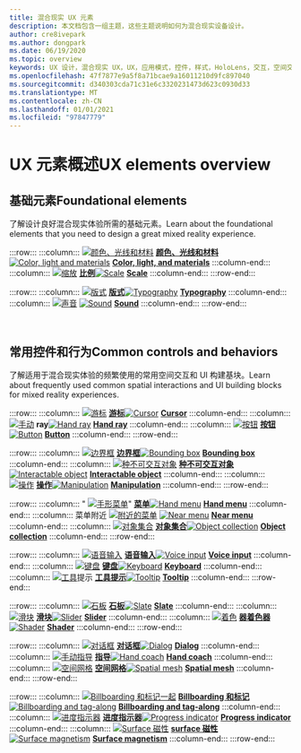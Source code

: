 ```yaml
---
title: 混合现实 UX 元素
description: 本文档包含一组主题，这些主题说明如何为混合现实设备设计。
author: cre8ivepark
ms.author: dongpark
ms.date: 06/19/2020
ms.topic: overview
keywords: UX 设计，混合现实 UX，UX，应用模式，控件，样式，HoloLens，交互，空间交互，空间 UI，UX 元素，行为，构建基块，版式，颜色，混合现实耳机，windows Mixed Reality 耳机，虚拟现实耳机，HoloLens，MRTK，混合现实工具包
ms.openlocfilehash: 47f7877e9a5f8a71bcae9a16011210d9fc897040
ms.sourcegitcommit: d340303cda71c31e6c3320231473d623c0930d33
ms.translationtype: MT
ms.contentlocale: zh-CN
ms.lasthandoff: 01/01/2021
ms.locfileid: "97847779"
---
```

# <a name="ux-elements-overview"></a><span data-ttu-id="abdf6-104">UX 元素概述</span><span class="sxs-lookup"><span data-stu-id="abdf6-104">UX elements overview</span></span>

## <a name="foundational-elements"></a><span data-ttu-id="abdf6-105">基础元素</span><span class="sxs-lookup"><span data-stu-id="abdf6-105">Foundational elements</span></span>
<span data-ttu-id="abdf6-106">了解设计良好混合现实体验所需的基础元素。</span><span class="sxs-lookup"><span data-stu-id="abdf6-106">Learn about the foundational elements that you need to design a great mixed reality experience.</span></span>

:::row:::
    :::column:::
       <span data-ttu-id="abdf6-107">[ ![ 颜色、光线和材料](images/640px-fragments.png)](color-light-and-materials.md) **[颜色、光线和材料](color-light-and-materials.md)**</span><span class="sxs-lookup"><span data-stu-id="abdf6-107">[![Color, light and materials](images/640px-fragments.png)](color-light-and-materials.md) **[Color, light, and materials](color-light-and-materials.md)**</span></span>
    :::column-end:::
    :::column:::
       <span data-ttu-id="abdf6-108">[ ![ 缩放](images/volvo-cars-microsoft-hololens-experience01-640px.png)](scale.md) **[比例](scale.md)**</span><span class="sxs-lookup"><span data-stu-id="abdf6-108">[![Scale](images/volvo-cars-microsoft-hololens-experience01-640px.png)](scale.md) **[Scale](scale.md)**</span></span>
    :::column-end:::
:::row-end:::

:::row:::
    :::column:::
       <span data-ttu-id="abdf6-109">[ ![ 版式](images/typography-cover.png)](typography.md) **[版式](typography.md)**</span><span class="sxs-lookup"><span data-stu-id="abdf6-109">[![Typography](images/typography-cover.png)](typography.md) **[Typography](typography.md)**</span></span>
    :::column-end:::
    :::column:::
       <span data-ttu-id="abdf6-110">[ ![ 声音](images/spatialaudio.png)](spatial-sound-design.md) **[](spatial-sound-design.md)**</span><span class="sxs-lookup"><span data-stu-id="abdf6-110">[![Sound](images/spatialaudio.png)](spatial-sound-design.md) **[Sound](spatial-sound-design.md)**</span></span>
    :::column-end:::
:::row-end:::

<br>

## <a name="common-controls-and-behaviors"></a><span data-ttu-id="abdf6-111">常用控件和行为</span><span class="sxs-lookup"><span data-stu-id="abdf6-111">Common controls and behaviors</span></span>
<span data-ttu-id="abdf6-112">了解适用于混合现实体验的频繁使用的常用空间交互和 UI 构建基块。</span><span class="sxs-lookup"><span data-stu-id="abdf6-112">Learn about frequently used common spatial interactions and UI building blocks for mixed reality experiences.</span></span>

:::row:::
    :::column:::
       <span data-ttu-id="abdf6-113">[ ![ 游标](images/UX_Hero_Cursor.jpg)](cursors.md) **[游标](cursors.md)**</span><span class="sxs-lookup"><span data-stu-id="abdf6-113">[![Cursor](images/UX_Hero_Cursor.jpg)](cursors.md) **[Cursor](cursors.md)**</span></span>
    :::column-end:::
    :::column:::
       <span data-ttu-id="abdf6-114">[ ![ 手动](images/UX_Hero_HandRay.jpg)](point-and-commit.md) **[](point-and-commit.md) ray**</span><span class="sxs-lookup"><span data-stu-id="abdf6-114">[![Hand ray](images/UX_Hero_HandRay.jpg)](point-and-commit.md) **[Hand ray](point-and-commit.md)**</span></span>
    :::column-end:::
    :::column:::
       <span data-ttu-id="abdf6-115">[ ![ 按钮](images/UX_Hero_Button.jpg)](button.md) **[按钮](button.md)**</span><span class="sxs-lookup"><span data-stu-id="abdf6-115">[![Button](images/UX_Hero_Button.jpg)](button.md) **[Button](button.md)**</span></span>
    :::column-end:::
:::row-end:::

:::row:::
    :::column:::
       <span data-ttu-id="abdf6-116">[ ![ 边界框](images/UX_Hero_BoundingBox.jpg)](app-bar-and-bounding-box.md) **[边界框](app-bar-and-bounding-box.md)**</span><span class="sxs-lookup"><span data-stu-id="abdf6-116">[![Bounding box](images/UX_Hero_BoundingBox.jpg)](app-bar-and-bounding-box.md) **[Bounding box](app-bar-and-bounding-box.md)**</span></span>
    :::column-end:::
    :::column:::
       <span data-ttu-id="abdf6-117">[ ![ 种不可交互对象](images/UX_Hero_Interactable.jpg)](interactable-object.md) **[种不可交互对象](interactable-object.md)**</span><span class="sxs-lookup"><span data-stu-id="abdf6-117">[![Interactable object](images/UX_Hero_Interactable.jpg)](interactable-object.md) **[Interactable object](interactable-object.md)**</span></span>
    :::column-end:::
    :::column:::
       <span data-ttu-id="abdf6-118">[ ![ 操作](images/UX_Hero_Manipulation.jpg)](direct-manipulation.md) **[操作](direct-manipulation.md)**</span><span class="sxs-lookup"><span data-stu-id="abdf6-118">[![Manipulation](images/UX_Hero_Manipulation.jpg)](direct-manipulation.md) **[Manipulation](direct-manipulation.md)**</span></span>
    :::column-end:::
:::row-end:::

:::row:::
    :::column:::
       <span data-ttu-id="abdf6-119">" [ ![ 手形菜单](images/UX_Hero_HandMenu.jpg)](hand-menu.md)" **[菜单](hand-menu.md)**</span><span class="sxs-lookup"><span data-stu-id="abdf6-119">[![Hand menu](images/UX_Hero_HandMenu.jpg)](hand-menu.md) **[Hand menu](hand-menu.md)**</span></span>
    :::column-end:::
    :::column:::
       <span data-ttu-id="abdf6-120">菜单附近 [ ![ 附近的菜单](images/UX_Hero_NearMenu.jpg)](near-menu.md) **[](near-menu.md)**</span><span class="sxs-lookup"><span data-stu-id="abdf6-120">[![Near menu](images/UX_Hero_NearMenu.jpg)](near-menu.md) **[Near menu](near-menu.md)**</span></span>
    :::column-end:::
    :::column:::
       <span data-ttu-id="abdf6-121">[ ![ 对象集合](images/UX_Hero_ObjectCollection.jpg)](object-collection.md) **[对象集合](object-collection.md)**</span><span class="sxs-lookup"><span data-stu-id="abdf6-121">[![Object collection](images/UX_Hero_ObjectCollection.jpg)](object-collection.md) **[Object collection](object-collection.md)**</span></span>
    :::column-end:::
:::row-end:::

:::row:::
    :::column:::
       <span data-ttu-id="abdf6-122">[ ![ 语音输入](images/UX_Hero_VoiceCommand.jpg)](voice-input.md) **[语音输入](voice-input.md)**</span><span class="sxs-lookup"><span data-stu-id="abdf6-122">[![Voice input](images/UX_Hero_VoiceCommand.jpg)](voice-input.md) **[Voice input](voice-input.md)**</span></span>
    :::column-end:::
    :::column:::
       <span data-ttu-id="abdf6-123">[ ![ 键盘](images/UX_Hero_Keyboard.jpg)](keyboard.md) **[键盘](keyboard.md)**</span><span class="sxs-lookup"><span data-stu-id="abdf6-123">[![Keyboard](images/UX_Hero_Keyboard.jpg)](keyboard.md) **[Keyboard](keyboard.md)**</span></span>
    :::column-end:::
    :::column:::
       <span data-ttu-id="abdf6-124">[ ![ 工具](images/UX_Hero_Tooltip.jpg)](tooltip.md)提示 **[工具提示](tooltip.md)**</span><span class="sxs-lookup"><span data-stu-id="abdf6-124">[![Tooltip](images/UX_Hero_Tooltip.jpg)](tooltip.md) **[Tooltip](tooltip.md)**</span></span>
    :::column-end:::
:::row-end:::

:::row:::
    :::column:::
       <span data-ttu-id="abdf6-125">[ ![ 石板](images/UX_Hero_Slate.jpg)](slate.md) **[石板](slate.md)**</span><span class="sxs-lookup"><span data-stu-id="abdf6-125">[![Slate](images/UX_Hero_Slate.jpg)](slate.md) **[Slate](slate.md)**</span></span>
    :::column-end:::
    :::column:::
       <span data-ttu-id="abdf6-126">[ ![ 滑块](images/UX_Hero_Slider.jpg)](slider.md) **[滑块](slider.md)**</span><span class="sxs-lookup"><span data-stu-id="abdf6-126">[![Slider](images/UX_Hero_Slider.jpg)](slider.md) **[Slider](slider.md)**</span></span>
    :::column-end:::
    :::column:::
        <span data-ttu-id="abdf6-127">[ ![ 着色](images/UX_Hero_StandardShader.jpg)](shader.md) **[器着色器](shader.md)**</span><span class="sxs-lookup"><span data-stu-id="abdf6-127">[![Shader](images/UX_Hero_StandardShader.jpg)](shader.md) **[Shader](shader.md)**</span></span>
    :::column-end:::
:::row-end:::

:::row:::
    :::column:::
       <span data-ttu-id="abdf6-128">[ ![ 对话框](images/MRTK_UX_Dialog.jpg)](dialog-ui.md) **[对话框](dialog-ui.md)**</span><span class="sxs-lookup"><span data-stu-id="abdf6-128">[![Dialog](images/MRTK_UX_Dialog.jpg)](dialog-ui.md) **[Dialog](dialog-ui.md)**</span></span>
    :::column-end:::
    :::column:::
       <span data-ttu-id="abdf6-129">[ ![ 手动指导](images/HandCoach/MRTK_handCoach.jpg)](hand-coach.md) **[指导](hand-coach.md)**</span><span class="sxs-lookup"><span data-stu-id="abdf6-129">[![Hand coach](images/HandCoach/MRTK_handCoach.jpg)](hand-coach.md) **[Hand coach](hand-coach.md)**</span></span>
    :::column-end:::
    :::column:::
       <span data-ttu-id="abdf6-130">[ ![ 空间网格](images/MRTK_PulseShader_SpatialMesh.gif)](spatial-mesh-ux.md) **[空间网格](spatial-mesh-ux.md)**</span><span class="sxs-lookup"><span data-stu-id="abdf6-130">[![Spatial mesh](images/MRTK_PulseShader_SpatialMesh.gif)](spatial-mesh-ux.md) **[Spatial mesh](spatial-mesh-ux.md)**</span></span>
    :::column-end:::
:::row-end:::

:::row:::
    :::column:::
        <span data-ttu-id="abdf6-131">[ ![ Billboarding 和标记一起](images/MRTK_TagAlong.gif)](billboarding-and-tag-along.md) **[Billboarding 和标记](billboarding-and-tag-along.md)**</span><span class="sxs-lookup"><span data-stu-id="abdf6-131">[![Billboarding and tag-along](images/MRTK_TagAlong.gif)](billboarding-and-tag-along.md) **[Billboarding and tag-along](billboarding-and-tag-along.md)**</span></span>
    :::column-end:::
    :::column:::
       <span data-ttu-id="abdf6-132">[ ![ 进度指示器](images/MRTK_ProgressIndicator.gif)](progress.md) **[进度指示器](progress.md)**</span><span class="sxs-lookup"><span data-stu-id="abdf6-132">[![Progress indicator](images/MRTK_ProgressIndicator.gif)](progress.md) **[Progress indicator](progress.md)**</span></span>
    :::column-end:::
    :::column:::
       <span data-ttu-id="abdf6-133">[ ![ Surface 磁性](images/MRTK_SurfaceMagnetism.gif)](surface-magnetism.md) **[surface 磁性](surface-magnetism.md)**</span><span class="sxs-lookup"><span data-stu-id="abdf6-133">[![Surface magnetism](images/MRTK_SurfaceMagnetism.gif)](surface-magnetism.md) **[Surface magnetism](surface-magnetism.md)**</span></span>
    :::column-end:::
:::row-end:::

<br>
